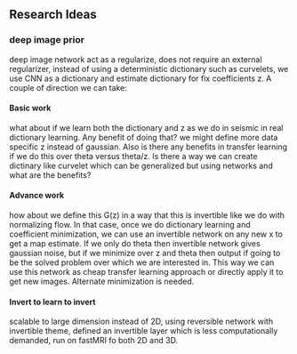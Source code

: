 ## Research Ideas


### deep image prior
deep image network act as a regularize, does not require an external regularizer, instead of using a deterministic dictionary such as curvelets, 
we use CNN as a dictionary and estimate dictionary for fix coefficients z. A couple of direction we can take: 

#### Basic work
what about if we learn both the dictionary and z as we do in seismic in real dictionary learning. Any benefit of 
doing that? we might define more data specific z instead of gaussian. Also is there any benefits in transfer learning if we do this 
over theta versus theta/z.  Is there a way we can create dictinary like curvelet which can be generalized but using networks and what are the benefits?

#### Advance work
how about we define this G(z) in a way that this is invertible like we do with normalizing flow. In that case, once we do dictionary 
learning and coefficient minimization, we can use an invertible network on any new x to get a map estimate. If we only do theta then invertible network gives gaussian 
noise, but if we minimize over z and theta then output if going to be the solved problem over which we are interested in. This way we can use this network as cheap transfer 
learning approach or directly apply it to get new images. Alternate minimization is needed.


#### Invert to learn to invert
scalable to large dimension instead of 2D, using reversible network with invertible theme, defined an invertible layer which is less computationally 
demanded, run on fastMRI fo both 2D and 3D.
